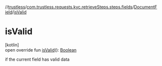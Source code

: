 //[trustless](../../../index.md)/[com.trustless.requests.kyc.retrieveSteps.steps.fields](../index.md)/[DocumentField](index.md)/[isValid](is-valid.md)

# isValid

[kotlin]\
open override fun [isValid](is-valid.md)(): [Boolean](https://kotlinlang.org/api/latest/jvm/stdlib/kotlin/-boolean/index.html)

if the current field has valid data
